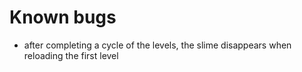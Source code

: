 # Known bugs

- after completing a cycle of the levels, the slime disappears when reloading the first level
